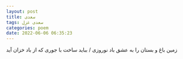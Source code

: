 ```yaml
---
layout: post
title: سعدی
tags: سعدی غزل
categories: poem
date: 2022-06-06 06:35:23
---
```


زمین باغ و بستان را به عشق باد نوروزی / بباید ساخت با جوری که از باد خزان آید
